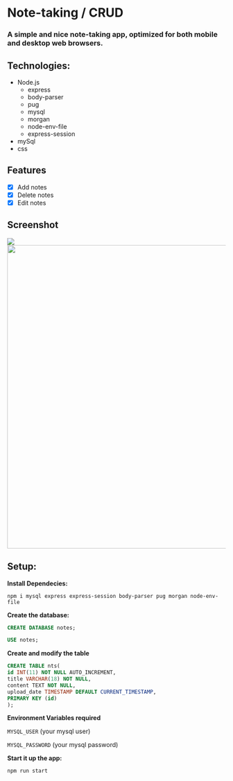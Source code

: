 Note-taking / CRUD
========

### A simple and nice note-taking app, optimized for both mobile and desktop web browsers.

## Technologies:
* Node.js
  * express
  * body-parser
  * pug
  * mysql
  * morgan
  * node-env-file
  * express-session
 * mySql
 * css

## Features
- [x] Add notes
- [x] Delete notes
- [x] Edit notes

## Screenshot

<img src="https://user-images.githubusercontent.com/61896147/89110988-9dd04180-d41e-11ea-81e2-7cb65673ad24.png"/>
<img src="https://user-images.githubusercontent.com/61896147/89110996-bcced380-d41e-11ea-8aaf-09606ae9e860.png" height='700px'/>

## Setup:

**Install Dependecies:**
```
npm i mysql express express-session body-parser pug morgan node-env-file
```

**Create the database:**

```sql
CREATE DATABASE notes;

USE notes;
```

**Create and modify the table**

```sql
CREATE TABLE nts(
id INT(11) NOT NULL AUTO_INCREMENT,
title VARCHAR(18) NOT NULL,
content TEXT NOT NULL,
upload_date TIMESTAMP DEFAULT CURRENT_TIMESTAMP,
PRIMARY KEY (id)
);

```

**Environment Variables required**

`MYSQL_USER` (your mysql user)

`MYSQL_PASSWORD` (your mysql password)


**Start it up the app:**
```
npm run start
```
